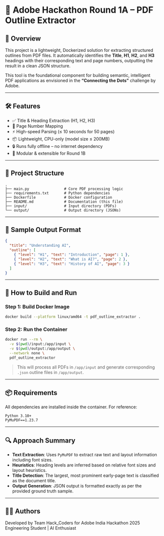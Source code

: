 # 📘 Adobe Hackathon Round 1A – PDF Outline Extractor

## 🚀 Overview

This project is a lightweight, Dockerized solution for extracting structured outlines from PDF files. It automatically identifies the **Title**, **H1**, **H2**, and **H3** headings with their corresponding text and page numbers, outputting the result in a clean JSON structure.

This tool is the foundational component for building semantic, intelligent PDF applications as envisioned in the **“Connecting the Dots”** challenge by Adobe.

---

## 🛠 Features

- ✅ Title & Heading Extraction (H1, H2, H3)
- 📄 Page Number Mapping
- ⚡ High-speed Parsing (≤ 10 seconds for 50 pages)
- 📦 Lightweight, CPU-only (model size ≤ 200MB)
- 🔒 Runs fully offline – no internet dependency
- 🔁 Modular & extensible for Round 1B

---

## 🧱 Project Structure

```
.
├── main.py                # Core PDF processing logic
├── requirements.txt       # Python dependencies
├── Dockerfile             # Docker configuration
├── README.md              # Documentation (this file)
├── input/                 # Input directory (PDFs)
└── output/                # Output directory (JSONs)
```

---

## 🧪 Sample Output Format

```json
{
  "title": "Understanding AI",
  "outline": [
    { "level": "H1", "text": "Introduction", "page": 1 },
    { "level": "H2", "text": "What is AI?", "page": 2 },
    { "level": "H3", "text": "History of AI", "page": 3 }
  ]
}
```

---

## 🐳 How to Build and Run

### Step 1: Build Docker Image

```bash
docker build --platform linux/amd64 -t pdf_outline_extractor .
```

### Step 2: Run the Container

```bash
docker run --rm \
  -v $(pwd)/input:/app/input \
  -v $(pwd)/output:/app/output \
  --network none \
  pdf_outline_extractor
```

> This will process all PDFs in `/app/input` and generate corresponding `.json` outline files in `/app/output`.

---

## 📦 Requirements
All dependencies are installed inside the container. For reference:

```
Python 3.10+
PyMuPDF==1.23.7
```

---

## 🔍 Approach Summary
- **Text Extraction**: Uses `PyMuPDF` to extract raw text and layout information including font sizes.
- **Heuristics**: Heading levels are inferred based on relative font sizes and layout heuristics.
- **Title Detection**: The largest, most prominent early-page text is classified as the document title.
- **Output Generation**: JSON output is formatted exactly as per the provided ground truth sample.

---

## 👨‍💻 Authors
Developed by Team Hack_Coders for Adobe India Hackathon 2025  
Engineering Student | AI Enthusiast

